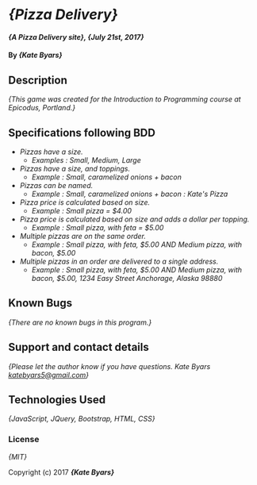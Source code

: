 # _{Pizza Delivery}_

#### _{A Pizza Delivery site}, {July 21st, 2017}_

#### By _**{Kate Byars}**_

## Description

_{This game was created for the Introduction to Programming course at Epicodus, Portland.}_

## Specifications following BDD

* _Pizzas have a size._
  * _Examples : Small, Medium, Large_
* _Pizzas have a size, and toppings._
  * _Example : Small, caramelized onions + bacon_
* _Pizzas can be named._
  * _Example : Small, caramelized onions + bacon : Kate's Pizza_
* _Pizza price is calculated based on size._
  * _Example : Small pizza = $4.00_
* _Pizza price is calculated based on size and adds a dollar per topping._
  * _Example : Small pizza, with feta = $5.00_
* _Multiple pizzas are on the same order._
  * _Example : Small pizza, with feta, $5.00 AND Medium pizza, with bacon, $5.00_
* _Multiple pizzas in an order are delivered to a single address._
  * _Example : Small pizza, with feta, $5.00 AND Medium pizza, with bacon, $5.00, 1234 Easy Street Anchorage, Alaska 98880_
## Known Bugs

_{There are no known bugs in this program.}_

## Support and contact details

_{Please let the author know if you have questions. Kate Byars katebyars5@gmail.com}_

## Technologies Used

_{JavaScript, JQuery, Bootstrap, HTML, CSS}_

### License

*{MIT}*

Copyright (c) 2017 **_{Kate Byars}_**

